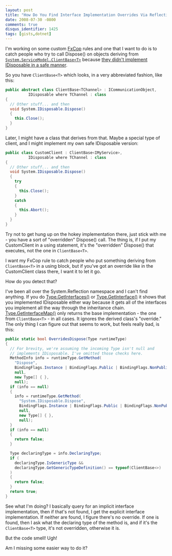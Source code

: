 ```yaml
---
layout: post
title: "How Do You Find Interface Implementation Overrides Via Reflection?"
date: 2008-07-30 -0800
comments: true
disqus_identifier: 1425
tags: [gists,dotnet]
---
```

I'm working on some custom
[FxCop](http://msdn.microsoft.com/en-us/library/bb429476.aspx) rules and
one that I want to do is to catch people who try to call Dispose() on
objects deriving from
[`System.ServiceModel.ClientBase<T>`](http://msdn.microsoft.com/en-us/library/ms576141.aspx)
because [they didn't implement IDisposable in a safe
manner](http://geekswithblogs.net/DavidBarrett/archive/2007/11/22/117058.aspx).

So you have `ClientBase<T>` which looks, in a very abbreviated fashion,
like this:

```csharp
public abstract class ClientBase<TChannel> : ICommunicationObject,
          IDisposable where TChannel : class
{
  // Other stuff... and then
  void System.IDisposable.Dispose()
  {
    this.Close();
  }
}
```

Later, I might have a class that derives from that. Maybe a special type
of client, and I might implement my own safe IDisposable version:

```csharp
public class CustomClient : ClientBase<IMyService>,
          IDisposable where TChannel : class
{
  // Other stuff... and then
  void System.IDisposable.Dispose()
  {
    try
    {
      this.Close();
    }
    catch
    {
      this.Abort();
    }
  }
}
```

Try not to get hung up on the hokey implementation there, just stick
with me - you have a sort of "overridden" Dispose() call. The thing is,
if I put my CustomClient in a using statement, it's the "overridden"
Dispose() that executes, not the one in `ClientBase<T>`.

I want my FxCop rule to catch people who put something deriving from
`ClientBase<T>` in a using block, but if you've got an override like in
the CustomClient class there, I want it to let it go.

How do you detect that?

I've been all over the System.Reflection namespace and I can't find
anything. If you do
[Type.GetInterfaces()](http://msdn.microsoft.com/en-us/library/system.type.getinterfaces.aspx)
or
[Type.GetInterface()](http://msdn.microsoft.com/en-us/library/system.type.getinterface.aspx)
it shows that you implemented IDisposable either way because it gets all
of the interfaces you implement all the way through the inheritance
chain.
[Type.GetInterfaceMap()](http://msdn.microsoft.com/en-us/library/system.type.getinterfacemap.aspx)
only returns the base implementation - the one from `ClientBase<T>` - in
all cases. It ignores the derived class's "override." The only thing I
can figure out that seems to work, but feels really bad, is this:

```csharp
public static bool OverridesDispose(Type runtimeType)
{
  // For brevity, we're assuming the incoming Type isn't null and
  // implements IDisposable. I've omitted those checks here.
  MethodInfo info = runtimeType.GetMethod(
    "Dispose",
    BindingFlags.Instance | BindingFlags.Public | BindingFlags.NonPublic,
    null,
    new Type[] { },
    null);
  if (info == null)
  {
    info = runtimeType.GetMethod(
      "System.IDisposable.Dispose",
      BindingFlags.Instance | BindingFlags.Public | BindingFlags.NonPublic,
      null,
      new Type[] { },
      null);
  }
  if (info == null)
  {
    return false;
  }

  Type declaringType = info.DeclaringType;
  if (
    declaringType.IsGenericType &&
    declaringType.GetGenericTypeDefinition() == typeof(ClientBase<>)
  )
  {
    return false;
  }
  return true;
}
```

See what I'm doing? I basically query for an implicit interface
implementation, then if that's not found, I get the explicit interface
implementation. If neither are found, I figure there's no override. If
one is found, then I ask what the declaring type of the method is, and
if it's the `ClientBase<T>` type, it's not overridden, otherwise it is.

But the code smell! Ugh!

Am I missing some easier way to do it?
